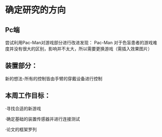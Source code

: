   # 确定研究的方向
  ## Pc端
  尝试利用Pac-Man对游戏部分进行改进发现：
  Pac-Man 对于色盲患者的游戏难度并没有很大的区别，影响并不太大，所以需要更换游戏（需插入效果图片）
  ## 装置部分：
  新的想法-所有的控制皆由手臂的穿戴设备进行控制
  ## 本周工作目标：
  ·寻找合适的新游戏
  
  ·确定基础的装置传感器并进行连接测试
  
  ·论文的框架罗列
